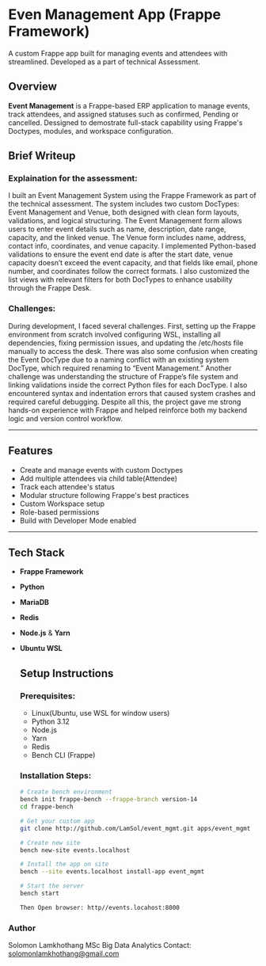 # Even Management App (Frappe Framework)

A custom Frappe app built for managing events and attendees with streamlined. Developed as a part of technical Assessment.

## Overview
**Event Management** is a Frappe-based ERP application to manage events, track attendees, and assigned statuses such as confirmed, Pending or cancelled. Dessigned to demostrate full-stack capability using Frappe's Doctypes, modules, and workspace configuration.

## Brief Writeup
### Explaination for the assessment:
I built an Event Management System using the Frappe Framework as part of the technical assessment. The system includes two custom DocTypes: Event Management and Venue, both designed with clean form layouts, validations, and logical structuring. The Event Management form allows users to enter event details such as name, description, date range, capacity, and the linked venue. The Venue form includes name, address, contact info, coordinates, and venue capacity. I implemented Python-based validations to ensure the event end date is after the start date, venue capacity doesn’t exceed the event capacity, and that fields like email, phone number, and coordinates follow the correct formats. I also customized the list views with relevant filters for both DocTypes to enhance usability through the Frappe Desk.

### Challenges:
During development, I faced several challenges. First, setting up the Frappe environment from scratch involved configuring WSL, installing all dependencies, fixing permission issues, and updating the /etc/hosts file manually to access the desk. There was also some confusion when creating the Event DocType due to a naming conflict with an existing system DocType, which required renaming to “Event Management.” Another challenge was understanding the structure of Frappe’s file system and linking validations inside the correct Python files for each DocType. I also encountered syntax and indentation errors that caused system crashes and required careful debugging. Despite all this, the project gave me strong hands-on experience with Frappe and helped reinforce both my backend logic and version control workflow.

---
## Features
- Create and manage events with custom Doctypes
- Add multiple attendees via child table(Attendee)
- Track each attendee's status
- Modular structure following Frappe's best practices
- Custom Workspace setup
- Role-based permissions
- Build with Developer Mode enabled
---

## Tech Stack
- **Frappe Framework**
- **Python**
- **MariaDB**
- **Redis**
- **Node.js** & **Yarn**
- **Ubuntu WSL**

  ## Setup Instructions
  ### Prerequisites:
  - Linux(Ubuntu, use WSL for window users)
  - Python 3.12
  - Node.js
  - Yarn
  - Redis
  - Bench CLI (Frappe)
 
  ### Installation Steps:
  ```bash
  # Create bench environment
  bench init frappe-bench --frappe-branch version-14
  cd frappe-bench

  # Get your custom app
  git clone http://github.com/LamSol/event_mgmt.git apps/event_mgmt

  # Create new site
  bench new-site events.localhost

  # Install the app on site
  bench --site events.localhost install-app event_mgmt

  # Start the server
  bench start

  Then Open browser: http//events.locahost:8000

### Author
Solomon Lamkhothang
MSc Big Data Analytics
Contact: solomonlamkhothang@gmail.com

  
